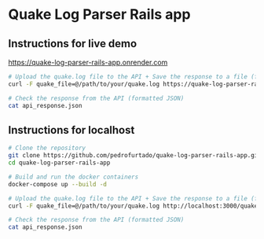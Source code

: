 # Quake Log Parser Rails app

## Instructions for live demo

https://quake-log-parser-rails-app.onrender.com

```bash
# Upload the quake.log file to the API + Save the response to a file (formatted JSON with jq)
curl -F quake_file=@/path/to/your/quake.log https://quake-log-parser-rails-app.onrender.com/quake_log_parse | jq > api_response.json

# Check the response from the API (formatted JSON)
cat api_response.json
```

## Instructions for localhost

```bash
# Clone the repository
git clone https://github.com/pedrofurtado/quake-log-parser-rails-app.git
cd quake-log-parser-rails-app

# Build and run the docker containers
docker-compose up --build -d

# Upload the quake.log file to the API + Save the response to a file (formatted JSON with jq)
curl -F quake_file=@/path/to/your/quake.log http://localhost:3000/quake_log_parse | jq > api_response.json

# Check the response from the API (formatted JSON)
cat api_response.json
```
